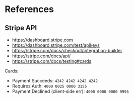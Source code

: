 # References

## Stripe API

  + https://dashboard.stripe.com
  + https://dashboard.stripe.com/test/apikeys
  + https://stripe.com/docs/checkout/integration-builder
  + https://stripe.com/docs/api/
  + https://stripe.com/docs/testing#cards

Cards:

  + Payment Succeeds: `4242 4242 4242 4242`
  + Requires Auth: `4000 0025 0000 3155`
  + Payment Declined (client-side err): `4000 0000 0000 9995`
